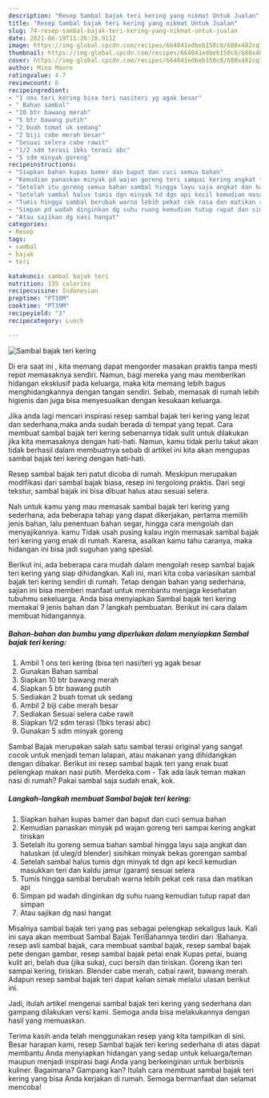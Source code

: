 ```yaml
---
description: "Resep Sambal bajak teri kering yang nikmat Untuk Jualan"
title: "Resep Sambal bajak teri kering yang nikmat Untuk Jualan"
slug: 74-resep-sambal-bajak-teri-kering-yang-nikmat-untuk-jualan
date: 2021-06-19T11:26:28.911Z
image: https://img-global.cpcdn.com/recipes/664041edbeb150c8/680x482cq70/sambal-bajak-teri-kering-foto-resep-utama.jpg
thumbnail: https://img-global.cpcdn.com/recipes/664041edbeb150c8/680x482cq70/sambal-bajak-teri-kering-foto-resep-utama.jpg
cover: https://img-global.cpcdn.com/recipes/664041edbeb150c8/680x482cq70/sambal-bajak-teri-kering-foto-resep-utama.jpg
author: Mina Moore
ratingvalue: 4.7
reviewcount: 6
recipeingredient:
- "1 ons teri kering bisa teri nasiteri yg agak besar"
- " Bahan sambal"
- "10 btr bawang merah"
- "5 btr bawang putih"
- "2 buah tomat uk sedang"
- "2 biji cabe merah besar"
- "Sesuai selera cabe rawit"
- "1/2 sdm terasi 1bks terasi abc"
- "5 sdm minyak goreng"
recipeinstructions:
- "Siapkan bahan kupas bamer dan baput dan cuci semua bahan"
- "Kemudian panaskan minyak pd wajan goreng teri sampai kering angkat tiriskan"
- "Setelah itu goreng semua bahan sambal hingga layu saja angkat dan haluskan (d uleg/d blender) sisihkan minyak bekas gorengan sambal"
- "Setelah sambal halus tumis dgn minyak td dgn api kecil kemudian masukkan teri dan kaldu jamur (garam) sesuai selera"
- "Tumis hingga sambal berubah warna lebih pekat cek rasa dan matikan api"
- "Simpan pd wadah dinginkan dg suhu ruang kemudian tutup rapat dan simpan"
- "Atau sajikan dg nasi hangat"
categories:
- Resep
tags:
- sambal
- bajak
- teri

katakunci: sambal bajak teri 
nutrition: 135 calories
recipecuisine: Indonesian
preptime: "PT38M"
cooktime: "PT39M"
recipeyield: "3"
recipecategory: Lunch

---
```



![Sambal bajak teri kering](https://img-global.cpcdn.com/recipes/664041edbeb150c8/680x482cq70/sambal-bajak-teri-kering-foto-resep-utama.jpg)

Di era  saat ini , kita memang dapat mengorder masakan praktis tanpa mesti repot memasaknya sendiri. Namun, bagi mereka yang mau memberikan hidangan eksklusif pada keluarga, maka kita memang lebih bagus menghidangkannya dengan tangan sendiri. Sebab, memasak di rumah lebih higienis dan juga bisa menyesuaikan dengan kesukaan keluarga.

Jika anda lagi mencari inspirasi resep sambal bajak teri kering yang lezat dan sederhana,maka anda sudah berada di tempat yang tepat. Cara membuat sambal bajak teri kering  sebenarnya tidak sulit untuk dilakukan jika kita memasaknya dengan hati-hati. Namun, kamu tidak perlu takut akan tidak berhasil dalam membuatnya 
sebab di artikel ini kita akan mengupas sambal bajak teri kering dengan hati-hati.  

Resep sambal bajak teri patut dicoba di rumah. Meskipun merupakan modifikasi dari sambal bajak biasa, resep ini tergolong praktis. Dari segi tekstur, sambal bajak ini bisa dibuat halus atau sesuai selera.

Nah untuk kamu yang mau memasak sambal bajak teri kering yang sederhana, ada beberapa tahap yang dapat dikerjakan, pertama memilih jenis bahan, lalu penentuan bahan segar, hingga cara mengolah dan menyajikannya. kamu Tidak usah pusing kalau ingin memasak sambal bajak teri kering yang enak di rumah. Karena, asalkan kamu  tahu caranya, maka hidangan ini bisa jadi suguhan yang spesial.

Berikut ini, ada beberapa cara mudah dalam mengolah resep sambal bajak teri kering yang siap dihidangkan. Kali ini, mari kita coba variasikan sambal bajak teri kering sendiri di rumah. Tetap dengan bahan yang sederhana, sajian ini bisa memberi manfaat untuk membantu menjaga kesehatan tubuhmu sekeluarga. Anda bisa menyiapkan Sambal bajak teri kering memakai 9 jenis bahan dan 7 langkah pembuatan. Berikut ini cara dalam membuat hidangannya.

<!--inarticleads1-->

##### Bahan-bahan dan bumbu yang diperlukan dalam menyiapkan Sambal bajak teri kering:

1. Ambil 1 ons teri kering (bisa teri nasi/teri yg agak besar
1. Gunakan  Bahan sambal
1. Siapkan 10 btr bawang merah
1. Siapkan 5 btr bawang putih
1. Sediakan 2 buah tomat uk sedang
1. Ambil 2 biji cabe merah besar
1. Sediakan Sesuai selera cabe rawit
1. Siapkan 1/2 sdm terasi (1bks terasi abc)
1. Gunakan 5 sdm minyak goreng


Sambal Bajak merupakan salah satu sambal terasi original yang sangat cocok untuk menjadi teman lalapan, atau makanan yang dihidangkan dengan dibakar. Berikut ini resep sambal bajak teri yang enak buat pelengkap makan nasi putih. Merdeka.com - Tak ada lauk teman makan nasi di rumah? Pakai sambal saja sudah enak, kok. 

<!--inarticleads2-->

##### Langkah-langkah membuat Sambal bajak teri kering:

1. Siapkan bahan kupas bamer dan baput dan cuci semua bahan
1. Kemudian panaskan minyak pd wajan goreng teri sampai kering angkat tiriskan
1. Setelah itu goreng semua bahan sambal hingga layu saja angkat dan haluskan (d uleg/d blender) sisihkan minyak bekas gorengan sambal
1. Setelah sambal halus tumis dgn minyak td dgn api kecil kemudian masukkan teri dan kaldu jamur (garam) sesuai selera
1. Tumis hingga sambal berubah warna lebih pekat cek rasa dan matikan api
1. Simpan pd wadah dinginkan dg suhu ruang kemudian tutup rapat dan simpan
1. Atau sajikan dg nasi hangat


Misalnya sambal bajak teri yang pas sebagai pelengkap sekaligus lauk. Kali ini saya akan membuat Sambal Bajak TeriBahannya terdiri dari :Bahanya. resep asli sambal bajak, cara membuat sambal bajak, resep sambal bajak pete dengan gambar, resep sambal bajak petai enak Kupas petai, buang kulit ari, belah dua (jika suka), cuci bersih dan tiriskan. Goreng ikan teri sampai kering, tiriskan. Blender cabe merah, cabai rawit, bawang merah. Adapun resep sambal bajak teri dapat kalian simak melalui ulasan berikut ini. 

Jadi, itulah artikel mengenai  sambal bajak teri kering  yang sederhana dan gampang dilakukan versi kami. Semoga anda bisa melakukannya dengan hasil yang memuaskan. 

Terima kasih anda telah menggunakan resep yang kita tampilkan di sini. Besar harapan kami, resep  Sambal bajak teri kering sederhana di atas dapat membantu Anda menyiapkan hidangan yang sedap untuk keluarga/teman maupun menjadi inspirasi bagi Anda yang berkeinginan untuk berbisnis kuliner. Bagaimana? Gampang kan? Itulah cara membuat sambal bajak teri kering yang bisa Anda kerjakan di rumah. Semoga bermanfaat dan selamat mencoba!

